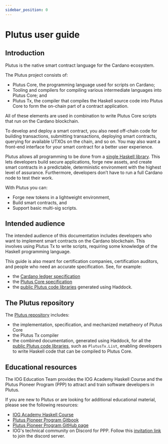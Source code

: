 ```yaml
---
sidebar_position: 0
---
```


# Plutus user guide

## Introduction

Plutus is the native smart contract language for the Cardano ecosystem.

The Plutus project consists of:
- Plutus Core, the programming language used for scripts on Cardano;
- Tooling and compilers for compiling various intermediate languages into Plutus Core; and
- Plutus Tx, the compiler that compiles the Haskell source code into Plutus Core to form the on-chain part of a contract application.

All of these elements are used in combination to write Plutus Core scripts that run on the Cardano blockchain.

To develop and deploy a smart contract, you also need off-chain code for building transactions, submitting transactions, deploying smart contracts, querying for available UTXOs on the chain, and so on. You may also want a front-end interface for your smart contract for a better user experience.

Plutus allows all programming to be done from a [single Haskell library](https://plutus.cardano.intersectmbo.org/haddock/latest). This lets developers build secure applications, forge new assets, and create smart contracts in a predictable, deterministic environment with the highest level of assurance. Furthermore, developers don’t have to run a full Cardano node to test their work.

With Plutus you can:

- Forge new tokens in a lightweight environment,
- Build smart contracts, and
- Support basic multi-sig scripts.

## Intended audience

The intended audience of this documentation includes developers who want to implement smart contracts on the Cardano blockchain.
This involves using Plutus Tx to write scripts, requiring some knowledge of the Haskell programming language.

This guide is also meant for certification companies, certification auditors, and people who need an accurate specification.
See, for example:

- the [Cardano ledger specification](https://github.com/IntersectMBO/cardano-ledger#cardano-ledger)
- the [Plutus Core specification](https://github.com/IntersectMBO/plutus#specifications-and-design)
- the [public Plutus code libraries](https://plutus.cardano.intersectmbo.org/haddock/latest) generated using Haddock.

## The Plutus repository

The [Plutus repository](https://github.com/IntersectMBO/plutus) includes:

* the implementation, specification, and mechanized metatheory of Plutus Core
* the Plutus Tx compiler
* the combined documentation, generated using Haddock, for all the [public Plutus code libraries](https://plutus.cardano.intersectmbo.org/haddock/latest), such as `PlutusTx.List`, enabling developers to write Haskell code that can be compiled to Plutus Core.

## Educational resources

The IOG Education Team provides the IOG Academy Haskell Course and the Plutus Pioneer Program (PPP) to attract and train software developers in Plutus.

If you are new to Plutus or are looking for additional educational material, please see the following resources:

- [IOG Academy Haskell Course](https://www.youtube.com/playlist?list=PLNEK_Ejlx3x1D9Vq5kqeC3ZDEP7in4dqb)
- [Plutus Pioneer Program Gitbook](https://iog-academy.gitbook.io/plutus-pioneers-program-fourth-cohort/)
- [Plutus Pioneer Program GitHub page](https://github.com/input-output-hk/plutus-pioneer-program)
- IOG's technical community on Discord for PPP. Follow this [invitation link](https://iohk.us20.list-manage.com/track/click?u=26d3b656ecc43aa6f3063eaed&id=46c99986ab&e=6489217014) to join the discord server.
